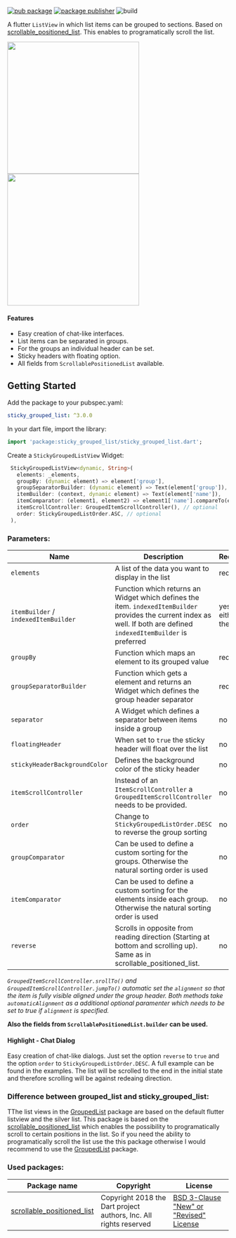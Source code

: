 
[![pub package](https://img.shields.io/pub/v/sticky_grouped_list.svg)](https://pub.dev/packages/sticky_grouped_list)
[![package publisher](https://img.shields.io/pub/publisher/sticky_grouped_list.svg)](https://pub.dev/packages/sticky_grouped_list)
![build](https://github.com/Dimibe/sticky_grouped_list/actions/workflows/main.yaml/badge.svg??branch=main)
 
A flutter `ListView` in which list items can be grouped to sections. Based on [scrollable_positioned_list](https://pub.dev/packages/scrollable_positioned_list). This enables to programatically scroll the list.

<img src="https://raw.githubusercontent.com/Dimibe/sticky_grouped_list/master/assets/new-screenshot-for-readme.png" width="300"> <img src="https://raw.githubusercontent.com/Dimibe/sticky_grouped_list/master/assets/chat.png" width="300">

#### Features
* Easy creation of chat-like interfaces. 
* List items can be separated in groups.
* For the groups an individual header can be set.
* Sticky headers with floating option. 
* All fields from `ScrollablePositionedList` available.

## Getting Started

 Add the package to your pubspec.yaml:

 ```yaml
 sticky_grouped_list: ^3.0.0
 ```
 
 In your dart file, import the library:

 ```Dart
import 'package:sticky_grouped_list/sticky_grouped_list.dart';
 ``` 
 
 Create a `StickyGroupedListView` Widget:
 
 ```Dart
  StickyGroupedListView<dynamic, String>(
    elements: _elements,
    groupBy: (dynamic element) => element['group'],
    groupSeparatorBuilder: (dynamic element) => Text(element['group']),
    itemBuilder: (context, dynamic element) => Text(element['name']),
    itemComparator: (element1, element2) => element1['name'].compareTo(element2['name']), // optional
    itemScrollController: GroupedItemScrollController(), // optional
    order: StickyGroupedListOrder.ASC, // optional
  ),
```

### Parameters:
| Name | Description | Required | Default value |
|----|----|----|----|
|`elements`| A list of the data you want to display in the list | required | - |
|`itemBuilder` / `indexedItemBuilder`| Function which returns an Widget which defines the item. `indexedItemBuilder` provides the current index as well. If both are defined `indexedItemBuilder` is preferred| yes, either of them | - |
|`groupBy` |Function which maps an element to its grouped value | required | - |
|`groupSeparatorBuilder`| Function which gets a element and returns an Widget which defines the group header separator | required | - |
|`separator` | A Widget which defines a separator between items inside a group | no | no separator |
| `floatingHeader` | When set to `true` the sticky header will float over the list | no | `false` |
| `stickyHeaderBackgroundColor` | Defines the background color of the sticky header | no | `Color(0xffF7F7F7)` |
|`itemScrollController`| Instead of an `ItemScrollController` a `GroupedItemScrollController` needs to be provided. | no | - |
| `order` | Change to `StickyGroupedListOrder.DESC` to reverse the group sorting | no | `StickyGroupedListOrder.ASC` |
| `groupComparator` | Can be used to define a custom sorting for the groups. Otherwise the natural sorting order is used | no | - |
| `itemComparator` | Can be used to define a custom sorting for the elements inside each group. Otherwise the natural sorting order is used | no | - |
|`reverse`| Scrolls in opposite from reading direction (Starting at bottom and scrolling up). Same as in scrollable_positioned_list. | no | false |

*`GroupedItemScrollController.srollTo()` and `GroupedItemScrollController.jumpTo()` automatic set the `alignment` so that the item is fully visible aligned under the group header. Both methods take `automaticAlignment` as a additional optional paramenter which needs to be set to true if `alignment` is specified.*

**Also the fields from `ScrollablePositionedList.builder` can be used.**

#### Highlight - Chat Dialog

Easy creation of chat-like dialogs.
Just set the option `reverse` to `true` and the option `order` to `StickyGroupedListOrder.DESC`. A full example can be found in the examples.
The list will be scrolled to the end in the initial state and therefore scrolling will be against redeaing direction. 

### Difference between grouped_list and sticky_grouped_list: 

TThe list views in the [GroupedList](https://pub.dev/packages/grouped_list) package are based on the default flutter listview and the silver list. This package is based on the [scrollable_positioned_list](https://pub.dev/packages/scrollable_positioned_list) which enables the possibility to programatically scroll to certain positions in the list. So if you need the ability to programatically scroll the list use the this package otherwise I would recommend to use the [GroupedList](https://pub.dev/packages/grouped_list) package.


### Used packages: 
| Package name | Copyright | License |
|----|----|----|
|[scrollable_positioned_list](https://pub.dev/packages/scrollable_positioned_list) | Copyright 2018 the Dart project authors, Inc. All rights reserved | [BSD 3-Clause "New" or "Revised" License](https://github.com/Dimibe/sticky_grouped_list/blob/master/LICENSE) |
